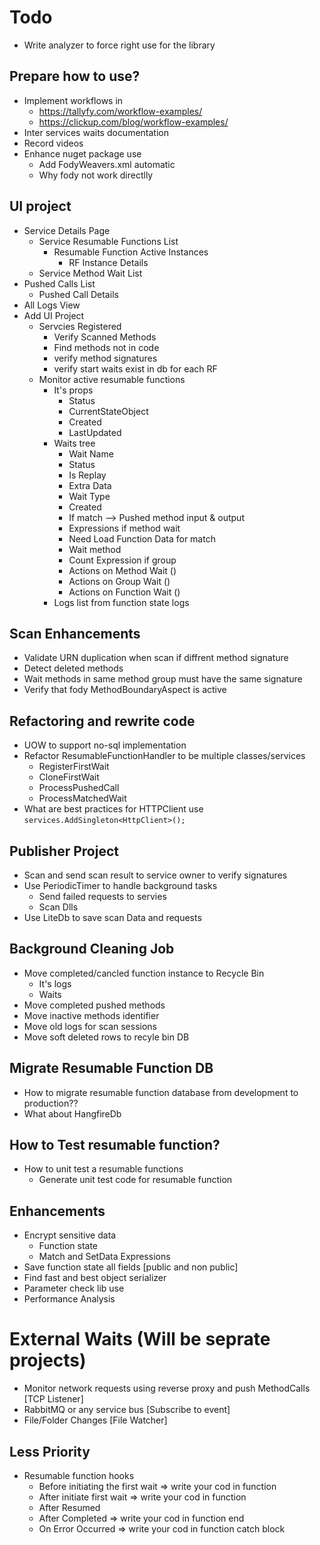 ﻿# Todo

* Write analyzer to force right use for the library

## Prepare how to use?
* Implement workflows in 
	* https://tallyfy.com/workflow-examples/
	* https://clickup.com/blog/workflow-examples/
* Inter services waits documentation
* Record videos
* Enhance nuget package use
	*  Add FodyWeavers.xml automatic
	*  Why fody not work directlly


## UI project
* Service Details Page
	* Service Resumable Functions List
		* Resumable Function Active Instances
			* RF Instance Details
	* Service Method Wait List
* Pushed Calls List
	* Pushed Call Details
* All Logs View
* Add UI Project
	* Servcies Registered
		* Verify Scanned Methods 
		* Find methods not in code
		* verify method signatures
		* verify start waits exist in db for each RF
	* Monitor active resumable functions
		* It's props 
			* Status
			* CurrentStateObject
			* Created
			* LastUpdated
		* Waits tree
			* Wait Name
			* Status
			* Is Replay
			* Extra Data
			* Wait Type
			* Created
			* If match --> Pushed method input & output
			* Expressions if method wait
			* Need Load Function Data for match
			* Wait method
			* Count Expression if group
			* Actions on Method Wait ()
			* Actions on Group Wait ()
			* Actions on Function Wait ()
		* Logs list from function state logs



## Scan Enhancements
* Validate URN duplication when scan if diffrent method signature
* Detect deleted methods
* Wait methods in same method group must have the same signature
* Verify that fody MethodBoundaryAspect is active

## Refactoring and rewrite code
* UOW to support no-sql implementation
* Refactor ResumableFunctionHandler to be multiple classes/services
	* RegisterFirstWait
	* CloneFirstWait
	* ProcessPushedCall
	* ProcessMatchedWait
* What are best practices for HTTPClient use `services.AddSingleton<HttpClient>();`


## Publisher Project
* Scan and send scan result to service owner to verify signatures
* Use PeriodicTimer to handle background tasks
	* Send failed requests to servies
	* Scan Dlls
* Use LiteDb to save scan Data and requests

## Background Cleaning Job
* Move completed/cancled function instance to Recycle Bin
	* It's logs
	* Waits
* Move completed pushed methods
* Move inactive methods identifier
* Move old logs for scan sessions
* Move soft deleted rows to recyle bin DB

## Migrate Resumable Function DB
* How to migrate resumable function database from development to production??
* What about HangfireDb


## How to Test resumable function?
* How to unit test a resumable functions
	* Generate unit test code for resumable function
		

## Enhancements
* Encrypt sensitive data
	* Function state
	* Match and SetData Expressions
* Save function state all fields [public and non public]
* Find fast and best object serializer
* Parameter check lib use
* Performance Analysis

# External Waits (Will be seprate projects)
* Monitor network requests using reverse proxy and push MethodCalls [TCP Listener]
* RabbitMQ or any service bus [Subscribe to event]
* File/Folder Changes [File Watcher]


## Less Priority
* Resumable function hooks
	* Before initiating the first wait => write your cod in function
	* After initiate first wait => write your cod in function
	* After Resumed
	* After Completed => write your cod in function end
	* On Error Occurred => write your cod in function catch block

